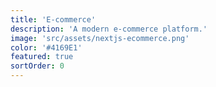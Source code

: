 ```yaml
---
title: 'E-commerce'
description: 'A modern e-commerce platform.'
image: 'src/assets/nextjs-ecommerce.png'
color: '#4169E1'
featured: true
sortOrder: 0
---
```

